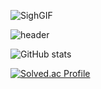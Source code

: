 ![SighGIF](https://user-images.githubusercontent.com/96214121/188600539-f57a5745-af0a-466e-b232-8ade89c2f682.gif)

![header](https://capsule-render.vercel.app/api?type=waving&color=random&height=200&section=header&text=Jeongah%20Yun&fontSize=70)

![GitHub stats](https://github-readme-stats.vercel.app/api?username=yunjeongah&hide=stars,prs,issues,contribs&show_icons=true&theme=radical)

[![Solved.ac Profile](http://mazassumnida.wtf/api/v2/generate_badge?boj=chelmeya)](https://solved.ac/chelmeya/)
